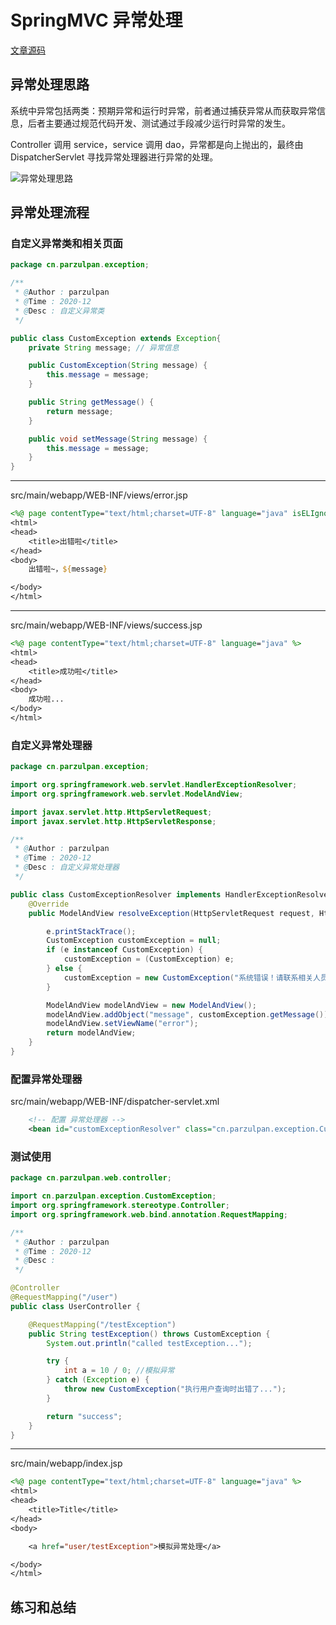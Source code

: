 # SpringMVC 异常处理

[文章源码](https://github.com/parzulpan/demo/tree/main/SpringMVC/src/SpringMVCException)

## 异常处理思路

系统中异常包括两类：预期异常和运行时异常，前者通过捕获异常从而获取异常信息，后者主要通过规范代码开发、测试通过手段减少运行时异常的发生。

Controller 调用 service，service 调用 dao，异常都是向上抛出的，最终由 DispatcherServlet 寻找异常处理器进行异常的处理。

![异常处理思路](https://images.cnblogs.com/cnblogs_com/parzulpan/1905354/o_201224123237%E5%BC%82%E5%B8%B8%E5%A4%84%E7%90%86%E6%80%9D%E8%B7%AF.png)

## 异常处理流程

### 自定义异常类和相关页面

```java
package cn.parzulpan.exception;

/**
 * @Author : parzulpan
 * @Time : 2020-12
 * @Desc : 自定义异常类
 */

public class CustomException extends Exception{
    private String message; // 异常信息

    public CustomException(String message) {
        this.message = message;
    }

    public String getMessage() {
        return message;
    }

    public void setMessage(String message) {
        this.message = message;
    }
}
```

---

src/main/webapp/WEB-INF/views/error.jsp

```jsp
<%@ page contentType="text/html;charset=UTF-8" language="java" isELIgnored="false" %>
<html>
<head>
    <title>出错啦</title>
</head>
<body>
    出错啦~，${message}

</body>
</html>
```

---

src/main/webapp/WEB-INF/views/success.jsp

```jsp
<%@ page contentType="text/html;charset=UTF-8" language="java" %>
<html>
<head>
    <title>成功啦</title>
</head>
<body>
    成功啦...
</body>
</html>
```

### 自定义异常处理器

```java
package cn.parzulpan.exception;

import org.springframework.web.servlet.HandlerExceptionResolver;
import org.springframework.web.servlet.ModelAndView;

import javax.servlet.http.HttpServletRequest;
import javax.servlet.http.HttpServletResponse;

/**
 * @Author : parzulpan
 * @Time : 2020-12
 * @Desc : 自定义异常处理器
 */

public class CustomExceptionResolver implements HandlerExceptionResolver {
    @Override
    public ModelAndView resolveException(HttpServletRequest request, HttpServletResponse response, Object o, Exception e) {

        e.printStackTrace();
        CustomException customException = null;
        if (e instanceof CustomException) {
            customException = (CustomException) e;
        } else {
            customException = new CustomException("系统错误！请联系相关人员！");
        }

        ModelAndView modelAndView = new ModelAndView();
        modelAndView.addObject("message", customException.getMessage());
        modelAndView.setViewName("error");
        return modelAndView;
    }
}
```

### 配置异常处理器

src/main/webapp/WEB-INF/dispatcher-servlet.xml

```xml
    <!-- 配置 异常处理器 -->
    <bean id="customExceptionResolver" class="cn.parzulpan.exception.CustomExceptionResolver"/>
```

### 测试使用

```java
package cn.parzulpan.web.controller;

import cn.parzulpan.exception.CustomException;
import org.springframework.stereotype.Controller;
import org.springframework.web.bind.annotation.RequestMapping;

/**
 * @Author : parzulpan
 * @Time : 2020-12
 * @Desc : 
 */

@Controller
@RequestMapping("/user")
public class UserController {

    @RequestMapping("/testException")
    public String testException() throws CustomException {
        System.out.println("called testException...");

        try {
            int a = 10 / 0; //模拟异常
        } catch (Exception e) {
            throw new CustomException("执行用户查询时出错了...");
        }

        return "success";
    }
}
```

---

src/main/webapp/index.jsp

```jsp
<%@ page contentType="text/html;charset=UTF-8" language="java" %>
<html>
<head>
    <title>Title</title>
</head>
<body>

    <a href="user/testException">模拟异常处理</a>

</body>
</html>
```

## 练习和总结
